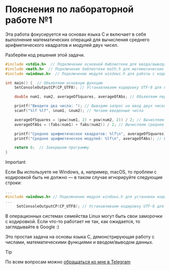 # Пояснения по лабораторной работе №1

Эта работа фокусируется на основах языка C и включает в себя выполнение математических операций для вычисления среднего арифметического квадратов и модулей двух чисел.

Разберём код решения этой задачи.

```c
#include <stdio.h>  // Подключение основной библиотеки для ввода/вывода
#include <math.h>  // Подключение библиотеки math.h для математических функций
#include <windows.h>  // Подключение модуля windows.h для работы с кодировкой в Windows

int main() {  // Объявляем основную функцию
    SetConsoleOutputCP(CP_UTF8); // Устанавливаем кодировку UTF-8 для корректного отображения русских символов в консоли

    double num1, num2, averageOfSquares, averageOfAbs; // Объявляем переменные для хранения чисел и результатов

    printf("Введите два числа: "); // Выводим запрос на ввод двух чисел
    scanf("%lf %lf", &num1, &num2); // Читаем введенные числа

    averageOfSquares = (pow(num1, 2) + pow(num2, 2)) / 2; // Вычисляем среднее арифметическое квадратов чисел
    averageOfAbs = (fabs(num1) + fabs(num2)) / 2; // Вычисляем среднее арифметическое модулей чисел

    printf("Среднее арифметическое квадратов: %lf\n", averageOfSquares); // Выводим среднее квадратов
    printf("Среднее арифметическое модулей: %lf\n", averageOfAbs); // Выводим среднее модулей

    return 0;  // Завершаем программу
}
```
> [!IMPORTANT]
> Если Вы используете не Windows, а, например, macOS, то проблем с кодировкой быть не должно — в таком случае игнорируйте следующие строки:
> ```c
> ...
> #include <windows.h> // Подключение модуля windows.h для установки кодировки вывода
> ...
>      SetConsoleOutputCP(CP_UTF8); // Устанавливаем кодировку UTF-8 для вывода в консоли русских символов: иначе будут иероглифы
> ```
>
> В операционных системах семейства Linux могут быть свои заморочки с кодировкой. Если что-то работает не так, как ожидается, то заглядывайте в Google :)

Это простая задача на основы языка C, демонстрирующая работу с числами, математическими функциями и вводом/выводом данных.

> [!TIP]
> По всем вопросам можно [обращаться ко мне в Telegram](https://t.me/plunkzy)